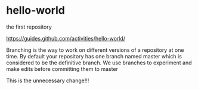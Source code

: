 # hello-world
the first repository

https://guides.github.com/activities/hello-world/

Branching is the way to work on different versions of a repository at one time.
By default your repository has one branch named master which is considered to be the definitive branch. We use branches to experiment and make edits before committing them to master


This is the unnecessary change!!!
